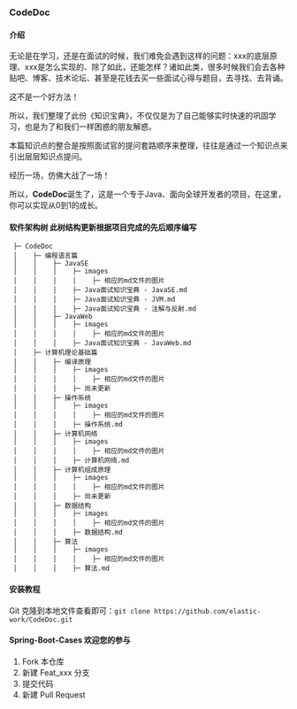 ### CodeDoc

####  介绍

无论是在学习，还是在面试的时候，我们难免会遇到这样的问题：xxx的底层原理、xxx是怎么实现的、除了如此，还能怎样？诸如此类，很多时候我们会去各种贴吧、博客、技术论坛、甚至是花钱去买一些面试心得与题目，去寻找、去背诵。

这不是一个好方法！

所以，我们整理了此份《知识宝典》，不仅仅是为了自己能够实时快速的巩固学习，也是为了和我们一样困惑的朋友解惑。

本篇知识点的整合是按照面试官的提问套路顺序来整理，往往是通过一个知识点来引出层层知识点提问。

经历一场，仿佛大战了一场！

所以，**CodeDoc**诞生了，这是一个专于Java、面向全球开发者的项目，在这里，你可以实现从0到1的成长。

#### 软件架构树 此树结构更新根据项目完成的先后顺序编写

```
 ├─ CodeDoc
 │    ├─ 编程语言篇
 │    │    ├─ JavaSE
 │    │    │    ├─ images
 │    │    │    │    ├─ 相应的md文件的图片
 │    │    │    ├─ Java面试知识宝典 - JavaSE.md
 │    │    │    ├─ Java面试知识宝典 - JVM.md
 │    │    │    ├─ Java面试知识宝典 - 注解与反射.md
 │    │    ├─ JavaWeb
 │    │    │    ├─ images
 │    │    │    │    ├─ 相应的md文件的图片
 │    │    │    ├─ Java面试知识宝典 - JavaWeb.md
 │    ├─ 计算机理论基础篇
 │    │    ├─ 编译原理
 │    │    │    ├─ images
 │    │    │    │    ├─ 相应的md文件的图片
 │    │    │    ├─ 尚未更新
 │    │    ├─ 操作系统
 │    │    │    ├─ images
 │    │    │    │    ├─ 相应的md文件的图片
 │    │    │    ├─ 操作系统.md
 │    │    ├─ 计算机网络
 │    │    │    ├─ images
 │    │    │    │    ├─ 相应的md文件的图片
 │    │    │    ├─ 计算机网络.md
 │    │    ├─ 计算机组成原理
 │    │    │    ├─ images
 │    │    │    │    ├─ 相应的md文件的图片
 │    │    │    ├─ 尚未更新
 │    │    ├─ 数据结构
 │    │    │    ├─ images
 │    │    │    │    ├─ 相应的md文件的图片
 │    │    │    ├─ 数据结构.md
 │    │    ├─ 算法
 │    │    │    ├─ images
 │    │    │    │    ├─ 相应的md文件的图片
 │    │    │    ├─ 算法.md
```

#### 安装教程

Git 克隆到本地文件查看即可：`git clone https://github.com/elastic-work/CodeDoc.git`

#### Spring-Boot-Cases 欢迎您的参与

1. Fork 本仓库
2. 新建 Feat_xxx 分支
3. 提交代码
4. 新建 Pull Request